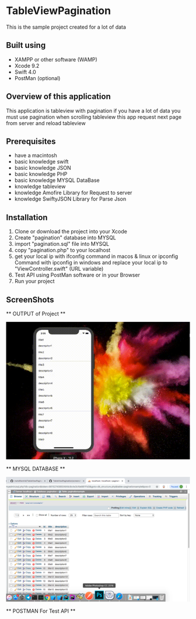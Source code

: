 # TableViewPagination

This is the sample project created for a lot of data

## Built using
 - XAMPP or other software (WAMP)
 - Xcode 9.2
 - Swift 4.0
 - PostMan (optional)
## Overview of this application

This application is tableview with pagination if you have a lot of data you must use pagination when scrolling tableview this app request next page from server and reload tableview


## Prerequisites

- have a macintosh
- basic knowledge swift
- basic knowledge JSON
- basic knowledge PHP
- basic knowledge MYSQL DataBase
- knowledge tableview
- knowledge Amofire Library for Request to server
- knowledge SwiftyJSON Library for Parse Json

## Installation

 1. Clone or download the project into your Xcode
 2. Create "pagination" database into MYSQL
 3. import "pagination.sql" file into MYSQL
 4. copy "pagination.php" to your localhost
 5. get your local ip with ifconfig command in macos & linux  or ipconfig Command with ipconfig in windows and replace your local ip to "ViewController.swift" (URL variable)
 6. Test API using PostMan software or in your Browser
 7. Run your project
  
 ## ScreenShots

 ** OUTPUT of Project **
 
 ![Alt Text](https://github.com/mahdifarshid/TableViewPagination/blob/master/output.gif)

 ** MYSQL DATABASE **
 
![marty-mcfly](https://github.com/mahdifarshid/TableViewPagination/blob/master/Screen%20Shot%202018-12-30%20at%203.22.02%20PM.png)

 ** POSTMAN For Test API **
 


